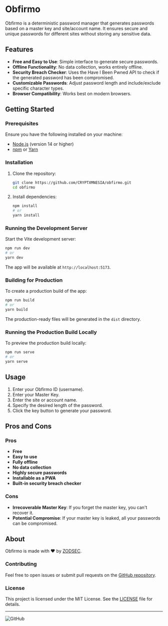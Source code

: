
# Obfirmo

Obfirmo is a deterministic password manager that generates passwords based on a master key and site/account name. It ensures secure and unique passwords for different sites without storing any sensitive data.

## Features

- **Free and Easy to Use**: Simple interface to generate secure passwords.
- **Offline Functionality**: No data collection, works entirely offline.
- **Security Breach Checker**: Uses the Have I Been Pwned API to check if the generated password has been compromised.
- **Customizable Passwords**: Adjust password length and include/exclude specific character types.
- **Browser Compatibility**: Works best on modern browsers.

## Getting Started

### Prerequisites

Ensure you have the following installed on your machine:

- [Node.js](https://nodejs.org/) (version 14 or higher)
- [npm](https://www.npmjs.com/) or [Yarn](https://yarnpkg.com/)

### Installation

1. Clone the repository:

    ```sh
    git clone https://github.com/CRYPTXMNESIA/obfirmo.git
    cd obfirmo
    ```

2. Install dependencies:

    ```sh
    npm install
    # or
    yarn install
    ```

### Running the Development Server

Start the Vite development server:

```sh
npm run dev
# or
yarn dev
```

The app will be available at `http://localhost:5173`.

### Building for Production

To create a production build of the app:

```sh
npm run build
# or
yarn build
```

The production-ready files will be generated in the `dist` directory.

### Running the Production Build Locally

To preview the production build locally:

```sh
npm run serve
# or
yarn serve
```

## Usage

1. Enter your Obfirmo ID (username).
2. Enter your Master Key.
3. Enter the site or account name.
4. Specify the desired length of the password.
5. Click the key button to generate your password.

## Pros and Cons

### Pros

- **Free**
- **Easy to use**
- **Fully offline**
- **No data collection**
- **Highly secure passwords**
- **Installable as a PWA**
- **Built-in security breach checker**

### Cons

- **Irrecoverable Master Key**: If you forget the master key, you can't recover it.
- **Potential Compromise**: If your master key is leaked, all your passwords can be compromised.

## About

Obfirmo is made with ❤ by [ZODSEC](https://discord.gg/y8y95AXT7r).

### Contributing

Feel free to open issues or submit pull requests on the [GitHub repository](https://github.com/CRYPTXMNESIA/obfirmo).

### License

This project is licensed under the MIT License. See the [LICENSE](LICENSE) file for details.

---

![GitHub](https://img.shields.io/github/license/CRYPTXMNESIA/obfirmo)
